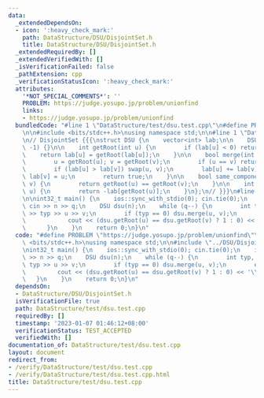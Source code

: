 ```yaml
---
data:
  _extendedDependsOn:
  - icon: ':heavy_check_mark:'
    path: DataStructure/DSU/DisjointSet.h
    title: DataStructure/DSU/DisjointSet.h
  _extendedRequiredBy: []
  _extendedVerifiedWith: []
  _isVerificationFailed: false
  _pathExtension: cpp
  _verificationStatusIcon: ':heavy_check_mark:'
  attributes:
    '*NOT_SPECIAL_COMMENTS*': ''
    PROBLEM: https://judge.yosupo.jp/problem/unionfind
    links:
    - https://judge.yosupo.jp/problem/unionfind
  bundledCode: "#line 1 \"DataStructure/test/dsu.test.cpp\"\n#define PROBLEM \"https://judge.yosupo.jp/problem/unionfind\"\
    \n\n#include <bits/stdc++.h>\nusing namespace std;\n\n#line 1 \"DataStructure/DSU/DisjointSet.h\"\
    \n// DisjointSet {{{\nstruct DSU {\n    vector<int> lab;\n\n    DSU(int n) : lab(n+1,\
    \ -1) {}\n\n    int getRoot(int u) {\n        if (lab[u] < 0) return u;\n    \
    \    return lab[u] = getRoot(lab[u]);\n    }\n\n    bool merge(int u, int v) {\n\
    \        u = getRoot(u); v = getRoot(v);\n        if (u == v) return false;\n\
    \        if (lab[u] > lab[v]) swap(u, v);\n        lab[u] += lab[v];\n       \
    \ lab[v] = u;\n        return true;\n    }\n\n    bool same_component(int u, int\
    \ v) {\n        return getRoot(u) == getRoot(v);\n    }\n\n    int component_size(int\
    \ u) {\n        return -lab[getRoot(u)];\n    }\n};\n// }}}\n#line 7 \"DataStructure/test/dsu.test.cpp\"\
    \n\nint32_t main() {\n    ios::sync_with_stdio(0); cin.tie(0);\n    int n, q;\
    \ cin >> n >> q;\n    DSU dsu(n);\n    while (q--) {\n        int typ, u, v; cin\
    \ >> typ >> u >> v;\n        if (typ == 0) dsu.merge(u, v);\n        else {\n\
    \            cout << (dsu.getRoot(u) == dsu.getRoot(v) ? 1 : 0) << '\\n';\n  \
    \      }\n    }\n    return 0;\n}\n"
  code: "#define PROBLEM \"https://judge.yosupo.jp/problem/unionfind\"\n\n#include\
    \ <bits/stdc++.h>\nusing namespace std;\n\n#include \"../DSU/DisjointSet.h\"\n\
    \nint32_t main() {\n    ios::sync_with_stdio(0); cin.tie(0);\n    int n, q; cin\
    \ >> n >> q;\n    DSU dsu(n);\n    while (q--) {\n        int typ, u, v; cin >>\
    \ typ >> u >> v;\n        if (typ == 0) dsu.merge(u, v);\n        else {\n   \
    \         cout << (dsu.getRoot(u) == dsu.getRoot(v) ? 1 : 0) << '\\n';\n     \
    \   }\n    }\n    return 0;\n}\n"
  dependsOn:
  - DataStructure/DSU/DisjointSet.h
  isVerificationFile: true
  path: DataStructure/test/dsu.test.cpp
  requiredBy: []
  timestamp: '2023-01-07 01:46:12+08:00'
  verificationStatus: TEST_ACCEPTED
  verifiedWith: []
documentation_of: DataStructure/test/dsu.test.cpp
layout: document
redirect_from:
- /verify/DataStructure/test/dsu.test.cpp
- /verify/DataStructure/test/dsu.test.cpp.html
title: DataStructure/test/dsu.test.cpp
---
```

